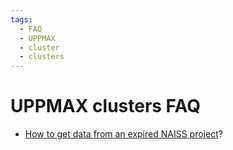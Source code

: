 ```yaml
---
tags:
  - FAQ
  - UPPMAX
  - cluster
  - clusters
---
```


# UPPMAX clusters FAQ

- [How to get data from an expired NAISS project](get_data_from_an_expired_project.md)?